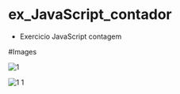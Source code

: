 # ex_JavaScript_contador
- Exercicio JavaScript contagem

#Images

![1](https://user-images.githubusercontent.com/80997263/193270523-dfaaf54f-6513-4a89-a94f-a9da708541ba.png)

![1 1](https://user-images.githubusercontent.com/80997263/193270508-6728c2d9-9e76-463b-8ecb-9ad361f71d5e.png)
